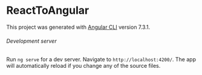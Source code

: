 # ReactToAngular



This project was generated with [Angular CLI](https://github.com/angular/angular-cli) version 7.3.1.

###### Development server

Run `ng serve` for a dev server. Navigate to `http://localhost:4200/`. The app will automatically reload if you change any of the source files.
